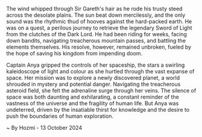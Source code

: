 
The wind whipped through Sir Gareth's hair as he rode his trusty steed across the desolate plains.  The sun beat down mercilessly, and the only sound was the rhythmic thud of hooves against the hard-packed earth.  He was on a quest, a perilous journey to retrieve the legendary Sword of Light from the clutches of the Dark Lord.  He had been riding for weeks, facing down bandits, navigating treacherous mountain passes, and battling the elements themselves.  His resolve, however, remained unbroken, fueled by the hope of saving his kingdom from impending doom.

Captain Anya gripped the controls of her spaceship, the stars a swirling kaleidoscope of light and colour as she hurtled through the vast expanse of space.  Her mission was to explore a newly discovered planet, a world shrouded in mystery and potential danger.  Navigating the treacherous asteroid field, she felt the adrenaline surge through her veins.  The silence of space was both daunting and exhilarating, a constant reminder of the vastness of the universe and the fragility of human life.  But Anya was undeterred, driven by the insatiable thirst for knowledge and the desire to push the boundaries of human exploration. 

~ By Hozmi - 13 October 2024
